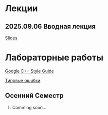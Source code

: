 # Лекции

## 2025.09.06 Вводная лекция
[Slides](2025.09.06/Вводная%20леция.%20Язык%20С%20и%20С%2B%2B.pdf)



# Лабораторные работы
[Google C++ Style Guide](https://google.github.io/styleguide/cppguide.html)

[Типовые ошибки](https://github.com/is-itmo-c-23/code_rules)

## Осенний Семестр


1. Comming soon...
